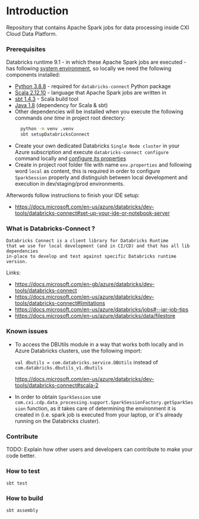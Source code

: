 # Introduction 

Repository that contains Apache Spark jobs for data processing inside CXI Cloud Data Platform.

### Prerequisites
Databricks runtime 9.1 - in which these Apache Spark jobs are executed -
has following [system environment](https://docs.microsoft.com/en-gb/azure/databricks/release-notes/runtime/9.1#system-environment),
so locally we need the following components installed: 

- [Python 3.8.8](https://www.python.org/downloads/release/python-388/) - required for `databricks-connect` Python package
- [Scala 2.12.10](https://www.scala-lang.org/download/2.12.10.html) - language that Apache Spark jobs are written in
- [sbt 1.4.3](https://www.scala-sbt.org/download.html) - Scala build tool
- [Java 1.8](https://adoptopenjdk.net/?variant=openjdk8&jvmVariant=hotspot) (dependency for Scala & sbt)
- Other dependencies will be installed when you execute the following commands _one time_ in project root directory:
  ```bash
    python -m venv .venv
    sbt setupDatabricksConnect
    ```
- Create your own dedicated Databricks `Single Node cluster` in your Azure subscription 
  and execute `databricks-connect configure` command locally and [configure its properties](https://docs.databricks.com/dev-tools/databricks-connect.html#step-2-configure-connection-properties) 
- Create in project root folder file with name `env.properties` and following word `local` as content, 
  this is required in order to configure `SparkSession` properly and distinguish between local development and execution in dev/staging/prod environments.

Afterwords follow instructions to finish your IDE setup:
- https://docs.microsoft.com/en-us/azure/databricks/dev-tools/databricks-connect#set-up-your-ide-or-notebook-server

### What is Databricks-Connect ?
```
Databricks Connect is a client library for Databricks Runtime 
that we use for local development (and in CI/CD) and that has all lib dependencies 
in-place to develop and test against specific Databricks runtime version.
```
Links: 
- https://docs.microsoft.com/en-gb/azure/databricks/dev-tools/databricks-connect
- https://docs.microsoft.com/en-us/azure/databricks/dev-tools/databricks-connect#limitations
- https://docs.microsoft.com/en-us/azure/databricks/jobs#--jar-job-tips
- https://docs.microsoft.com/en-us/azure/databricks/data/filestore

### Known issues
- To access the DBUtils module in a way that works both locally and in Azure Databricks clusters, use the following import:
  
  `val dbutils = com.databricks.service.DBUtils` instead of `com.databricks.dbutils_v1.dbutils`
  
  https://docs.microsoft.com/en-us/azure/databricks/dev-tools/databricks-connect#scala-2

- In order to obtain `SparkSession` use `com.cxi.cdp.data_processing.support.SparkSessionFactory.getSparkSession` function,
  as it takes care of determining the environment it is created in (i.e. spark job is executed from your laptop, or it's already running on the Databricks cluster).

### Contribute
TODO: Explain how other users and developers can contribute to make your code better.


### How to test
```
sbt test
```
### How to build
```
sbt assembly
```
